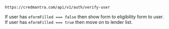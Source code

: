 ```
https://credmantra.com/api/v1/auth/verify-user
```
If user has ```eformFilled === false``` then show form to eligibility form to user.
If user has ```eformFilled === true``` then move on to lender list.


